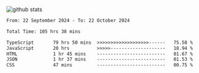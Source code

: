 
![github stats](https://github-readme-stats.vercel.app/api?username=realmahd1&show_icons=true&theme=codeSTACKr&hide_rank=true&count_private=true)

<!--START_SECTION:waka-->

```txt
From: 22 September 2024 - To: 22 October 2024

Total Time: 105 hrs 38 mins

TypeScript       79 hrs 50 mins  >>>>>>>>>>>>>>>>>>>------   75.58 %
JavaScript       20 hrs          >>>>>--------------------   18.94 %
HTML             1 hr 45 mins    -------------------------   01.67 %
JSON             1 hr 37 mins    -------------------------   01.53 %
CSS              47 mins         -------------------------   00.75 %
```

<!--END_SECTION:waka-->

